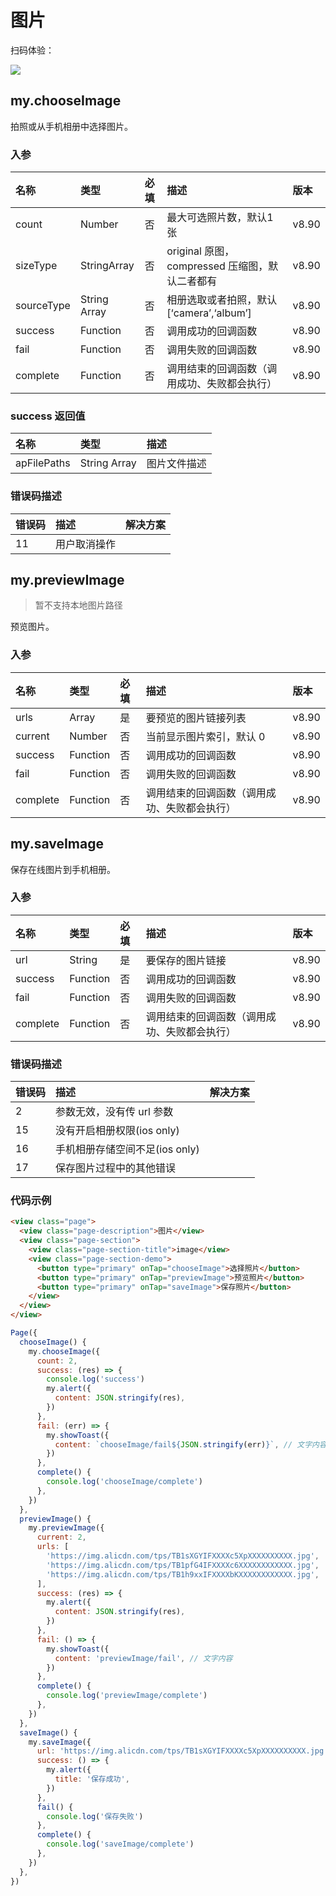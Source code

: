 # 图片

扫码体验：

![](https://cache.amap.com/ecology/tool/miniapp/1563531259937.png)

## my.chooseImage
拍照或从手机相册中选择图片。

### 入参
| 名称 | 类型 | 必填 | 描述 | 版本 |
| :--- | :--- | :--- | :--- | :--- |
| count | Number | 否 | 最大可选照片数，默认1张 | v8.90 |
| sizeType | StringArray | 否 | original 原图，compressed 压缩图，默认二者都有 | v8.90 |
| sourceType | String Array | 否 | 相册选取或者拍照，默认 [‘camera’,‘album’] | v8.90 |
| success | Function | 否 | 调用成功的回调函数 | v8.90 |
| fail | Function | 否 | 调用失败的回调函数 | v8.90 |
| complete | Function | 否 | 调用结束的回调函数（调用成功、失败都会执行） | v8.90 |

### success 返回值
| 名称 | 类型 | 描述 |
| :--- | :--- | :--- |
| apFilePaths | String Array | 图片文件描述 |

### 错误码描述
| 错误码 | 描述 | 解决方案 |
| :--- | :--- | :--- |
| 11 | 用户取消操作 | |

## my.previewImage
> 暂不支持本地图片路径

预览图片。

### 入参
| 名称 | 类型 | 必填 | 描述 | 版本 |
| :--- | :--- | :--- | :--- | :--- |
| urls | Array | 是 | 要预览的图片链接列表 | v8.90 |
| current | Number | 否 | 当前显示图片索引，默认 0 | v8.90 |
| success | Function | 否 | 调用成功的回调函数 | v8.90 |
| fail | Function | 否 | 调用失败的回调函数 | v8.90 |
| complete | Function | 否 | 调用结束的回调函数（调用成功、失败都会执行） | v8.90 |

## my.saveImage
保存在线图片到手机相册。

### 入参
| 名称 | 类型 | 必填 | 描述 | 版本 |
| :--- | :--- | :--- | :--- | :--- |
| url | String | 是 | 要保存的图片链接 | v8.90 |
| success | Function | 否 | 调用成功的回调函数 | v8.90 |
| fail | Function | 否 | 调用失败的回调函数 | v8.90 |
| complete | Function | 否 | 调用结束的回调函数（调用成功、失败都会执行） | v8.90 |

### 错误码描述
| 错误码 | 描述 | 解决方案 |
| :--- | :--- | :--- |
| 2 | 参数无效，没有传 url 参数 | |
| 15 | 没有开启相册权限(ios only) | |
| 16 | 手机相册存储空间不足(ios only) | |
| 17 | 保存图片过程中的其他错误 | |

### 代码示例

```html
<view class="page">
  <view class="page-description">图片</view>
  <view class="page-section">
    <view class="page-section-title">image</view>
    <view class="page-section-demo">
      <button type="primary" onTap="chooseImage">选择照片</button>
      <button type="primary" onTap="previewImage">预览照片</button>
      <button type="primary" onTap="saveImage">保存照片</button>
    </view>
  </view>
</view>
```

```javascript
Page({
  chooseImage() {
    my.chooseImage({
      count: 2,
      success: (res) => {
        console.log('success')
        my.alert({
          content: JSON.stringify(res),
        })
      },
      fail: (err) => {
        my.showToast({
          content: `chooseImage/fail${JSON.stringify(err)}`, // 文字内容
        })
      },
      complete() {
        console.log('chooseImage/complete')
      },
    })
  },
  previewImage() {
    my.previewImage({
      current: 2,
      urls: [
        'https://img.alicdn.com/tps/TB1sXGYIFXXXXc5XpXXXXXXXXXX.jpg',
        'https://img.alicdn.com/tps/TB1pfG4IFXXXXc6XXXXXXXXXXXX.jpg',
        'https://img.alicdn.com/tps/TB1h9xxIFXXXXbKXXXXXXXXXXXX.jpg',
      ],
      success: (res) => {
        my.alert({
          content: JSON.stringify(res),
        })
      },
      fail: () => {
        my.showToast({
          content: 'previewImage/fail', // 文字内容
        })
      },
      complete() {
        console.log('previewImage/complete')
      },
    })
  },
  saveImage() {
    my.saveImage({
      url: 'https://img.alicdn.com/tps/TB1sXGYIFXXXXc5XpXXXXXXXXXX.jpg',
      success: () => {
        my.alert({
          title: '保存成功',
        })
      },
      fail() {
        console.log('保存失败')
      },
      complete() {
        console.log('saveImage/complete')
      },
    })
  },
})
```
